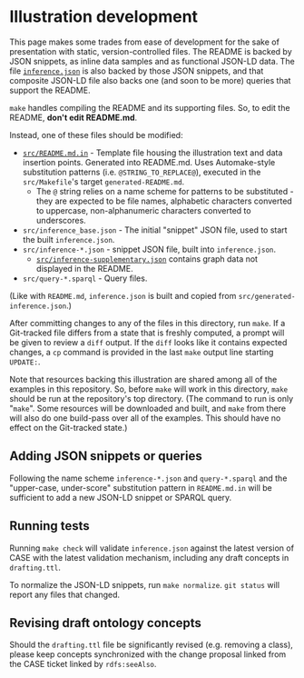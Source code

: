 # Illustration development

This page makes some trades from ease of development for the sake of presentation with static, version-controlled files.  The README is backed by JSON snippets, as inline data samples and as functional JSON-LD data.  The file [`inference.json`](inference.json) is also backed by those JSON snippets, and that composite JSON-LD file also backs one (and soon to be more) queries that support the README.

`make` handles compiling the README and its supporting files.  So, to edit the README, **don't edit README.md**.

Instead, one of these files should be modified:
* [`src/README.md.in`](src/README.md.in) - Template file housing the illustration text and data insertion points.  Generated into README.md.  Uses Automake-style substitution patterns (i.e. `@STRING_TO_REPLACE@`), executed in the `src/Makefile`'s target `generated-README.md`.
  - The `@` string relies on a name scheme for patterns to be substituted - they are expected to be file names, alphabetic characters converted to uppercase, non-alphanumeric characters converted to underscores.
* `src/inference_base.json` - The initial "snippet" JSON file, used to start the built `inference.json`.
* `src/inference-*.json` - snippet JSON file, built into `inference.json`.
  - [`src/inference-supplementary.json`](src/inference-supplementary.json) contains graph data not displayed in the README.
* `src/query-*.sparql` - Query files.

(Like with `README.md`, `inference.json` is built and copied from `src/generated-inference.json`.)

After committing changes to any of the files in this directory, run `make`.  If a Git-tracked file differs from a state that is freshly computed, a prompt will be given to review a `diff` output.  If the `diff` looks like it contains expected changes, a `cp` command is provided in the last `make` output line starting `UPDATE:`.

Note that resources backing this illustration are shared among all of the examples in this repository.  So, before `make` will work in this directory, `make` should be run at the repository's top directory.  (The command to run is only "`make`".  Some resources will be downloaded and built, and `make` from there will also do one build-pass over all of the examples.  This should have no effect on the Git-tracked state.)


## Adding JSON snippets or queries

Following the name scheme `inference-*.json` and `query-*.sparql` and the "upper-case, under-score" substitution pattern in `README.md.in` will be sufficient to add a new JSON-LD snippet or SPARQL query.


## Running tests

Running `make check` will validate `inference.json` against the latest version of CASE with the latest validation mechanism, including any draft concepts in `drafting.ttl`.

To normalize the JSON-LD snippets, run `make normalize`.  `git status` will report any files that changed.


## Revising draft ontology concepts

Should the `drafting.ttl` file be significantly revised (e.g. removing a class), please keep concepts synchronized with the change proposal linked from the CASE ticket linked by `rdfs:seeAlso`.
